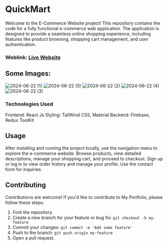 # QuickMart
Welcome to the E-Commerce Website project! This repository contains the code for a fully functional e-commerce web application. The application is designed to provide a seamless online shopping experience, including features like product browsing, shopping cart management, and user authentication.

### Weblink: [Live Website](https://react-and-firebase-ecommerce-website-quick-mart-djpi.vercel.app/)
## Some Images:
![2024-06-22 (1)](https://github.com/KHUSHIPACHAURI/React-And-Firebase-Ecommerce-Website-QuickMart-/assets/96839853/7022ef09-501d-4afc-abb1-11ed0e8e115f)
![2024-06-22 (5)](https://github.com/KHUSHIPACHAURI/React-And-Firebase-Ecommerce-Website-QuickMart-/assets/96839853/8b5d09f1-fbb9-460b-b877-caaac5a2fda9)
![2024-06-22 (2)](https://github.com/KHUSHIPACHAURI/React-And-Firebase-Ecommerce-Website-QuickMart-/assets/96839853/a28d8086-f4a8-44f7-994f-15321a96de95)
![2024-06-22 (4)](https://github.com/KHUSHIPACHAURI/React-And-Firebase-Ecommerce-Website-QuickMart-/assets/96839853/c80b0daa-91f2-43d0-aab1-5bbfd33027fa)
![2024-06-22 (3)](https://github.com/KHUSHIPACHAURI/React-And-Firebase-Ecommerce-Website-QuickMart-/assets/96839853/4dffd563-05fb-437b-ae7d-53e7b2d264fb)



### Technologies Used
Frontend: React Js
Styling: TailWind CSS, Material
Backend: Firebase, Redux ToolKit

## Usage 
After installing and running the project locally, use the navigation menu to explore the e-commerce website. Browse products, view detailed descriptions, manage your shopping cart, and proceed to checkout. Sign up or log in to view order history and manage your profile. Use the contact form for inquiries.

## Contributing
Contributions are welcome! If you'd like to contribute to My Portfolio, please follow these steps:

1. Fork the repository.
2. Create a new branch for your feature or bug fix: `git checkout -b my-feature`
3. Commit your changes: `git commit -m 'Add some feature'`
4. Push to the branch: `git push origin my-feature`
5. Open a pull request.
